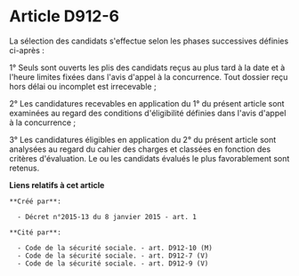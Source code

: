 # Article D912-6

La sélection des candidats s'effectue selon les phases successives définies ci-après : 

1° Seuls sont ouverts les plis des candidats reçus au plus tard à la date et à l'heure limites fixées dans l'avis d'appel à
la concurrence. Tout dossier reçu hors délai ou incomplet est irrecevable ; 

2° Les candidatures recevables en application du 1° du présent article sont examinées au regard des conditions d'éligibilité
définies dans l'avis d'appel à la concurrence ; 

3° Les candidatures éligibles en application du 2° du présent article sont analysées au regard du cahier des charges et
classées en fonction des critères d'évaluation. Le ou les candidats évalués le plus favorablement sont retenus.

**Liens relatifs à cet article**

	**Créé par**:

	  - Décret n°2015-13 du 8 janvier 2015 - art. 1

	**Cité par**:

	  - Code de la sécurité sociale. - art. D912-10 (M)
	  - Code de la sécurité sociale. - art. D912-7 (V)
	  - Code de la sécurité sociale. - art. D912-9 (V)
